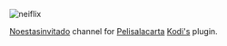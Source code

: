 ![neiflix](https://noestasinvitado.com/neiflix_logo_peque.png)

[Noestasinvitado](https://noestasinvitado.com/) channel for [Pelisalacarta](https://github.com/tvalacarta/pelisalacarta) [Kodi's](https://github.com/xbmc/xbmc) plugin.
